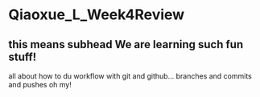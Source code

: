 # Qiaoxue_L_Week4Review
## this means subhead We are learning such fun stuff!

all about how to du workflow with git and github... branches and commits and pushes oh my!